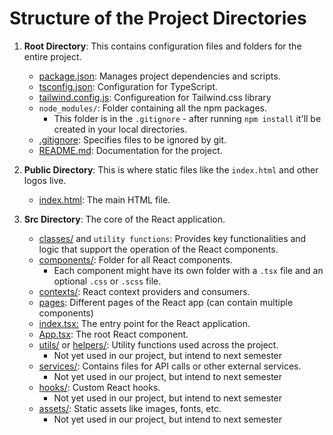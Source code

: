 # Structure of the Project Directories

1. **Root Directory**: This contains configuration files and folders for the entire project.
    - [package.json](package.json): Manages project dependencies and scripts.
    - [tsconfig.json](tsconfig.json): Configuration for TypeScript.
    - [tailwind.config.js](tailwind.config.js): Configureation for Tailwind.css library
    - `node_modules/`: Folder containing all the npm packages.
        - This folder is in the `.gitignore` - after running ```npm install``` it'll be created in your local directories.
    - [.gitignore](.gitignore): Specifies files to be ignored by git.
    - [README.md](README.md): Documentation for the project.

2. **Public Directory**: This is where static files like the `index.html` and other logos live.
    - [index.html](public/index.html): The main HTML file.

3. **Src Directory**: The core of the React application.
    - [classes/](src/classes/) and `utility functions`: Provides key functionalities and logic that support the operation of the React components.
    - [components/](src/components/): Folder for all React components.
        - Each component might have its own folder with a `.tsx` file and an optional `.css` or `.scss` file.
    - [contexts/](src/context/): React context providers and consumers.
    - [pages](src/pages/): Different pages of the React app (can contain multiple components)
    - [index.tsx:](src/index.tsx) The entry point for the React application.
    - [App.tsx](src/App.tsx): The root React component.
    - [utils/]() or [helpers/](): Utility functions used across the project.
        - Not yet used in our project, but intend to next semester
    - [services/](): Contains files for API calls or other external services.
        - Not yet used in our project, but intend to next semester
    - [hooks/](): Custom React hooks.
        - Not yet used in our project, but intend to next semester
    - [assets/](): Static assets like images, fonts, etc.
        - Not yet used in our project, but intend to next semester